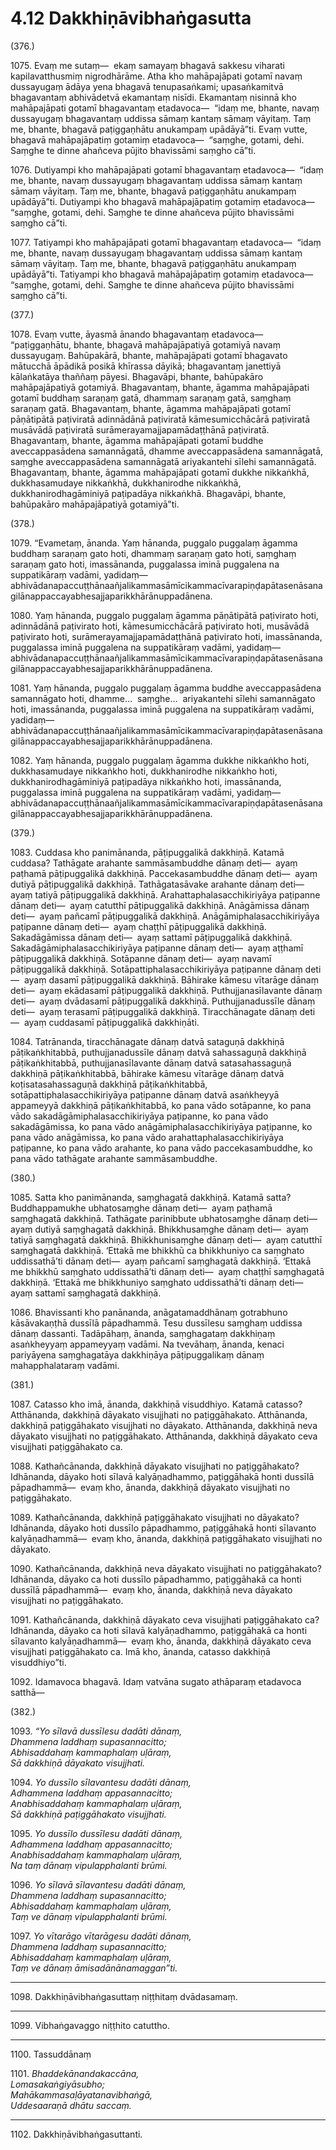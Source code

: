 # 4.12 Dakkhiṇāvibhaṅgasutta

(376.)

1075\. Evaṃ me sutaṃ—  ekaṃ samayaṃ bhagavā sakkesu viharati kapilavatthusmiṃ nigrodhārāme. Atha kho mahāpajāpati gotamī navaṃ dussayugaṃ ādāya yena bhagavā tenupasaṅkami; upasaṅkamitvā bhagavantaṃ abhivādetvā ekamantaṃ nisīdi. Ekamantaṃ nisinnā kho mahāpajāpati gotamī bhagavantaṃ etadavoca—  “idaṃ me, bhante, navaṃ dussayugaṃ bhagavantaṃ uddissa sāmaṃ kantaṃ sāmaṃ vāyitaṃ. Taṃ me, bhante, bhagavā paṭiggaṇhātu anukampaṃ upādāyā”ti. Evaṃ vutte, bhagavā mahāpajāpatiṃ gotamiṃ etadavoca—  “saṃghe, gotami, dehi. Saṃghe te dinne ahañceva pūjito bhavissāmi saṃgho cā”ti.

1076\. Dutiyampi kho mahāpajāpati gotamī bhagavantaṃ etadavoca—  “idaṃ me, bhante, navaṃ dussayugaṃ bhagavantaṃ uddissa sāmaṃ kantaṃ sāmaṃ vāyitaṃ. Taṃ me, bhante, bhagavā paṭiggaṇhātu anukampaṃ upādāyā”ti. Dutiyampi kho bhagavā mahāpajāpatiṃ gotamiṃ etadavoca—  “saṃghe, gotami, dehi. Saṃghe te dinne ahañceva pūjito bhavissāmi saṃgho cā”ti.

1077\. Tatiyampi kho mahāpajāpati gotamī bhagavantaṃ etadavoca—  “idaṃ me, bhante, navaṃ dussayugaṃ bhagavantaṃ uddissa sāmaṃ kantaṃ sāmaṃ vāyitaṃ. Taṃ me, bhante, bhagavā paṭiggaṇhātu anukampaṃ upādāyā”ti. Tatiyampi kho bhagavā mahāpajāpatiṃ gotamiṃ etadavoca—  “saṃghe, gotami, dehi. Saṃghe te dinne ahañceva pūjito bhavissāmi saṃgho cā”ti.

(377.)

1078\. Evaṃ vutte, āyasmā ānando bhagavantaṃ etadavoca—  “paṭiggaṇhātu, bhante, bhagavā mahāpajāpatiyā gotamiyā navaṃ dussayugaṃ. Bahūpakārā, bhante, mahāpajāpati gotamī bhagavato mātucchā āpādikā posikā khīrassa dāyikā; bhagavantaṃ janettiyā kālaṅkatāya thaññaṃ pāyesi. Bhagavāpi, bhante, bahūpakāro mahāpajāpatiyā gotamiyā. Bhagavantaṃ, bhante, āgamma mahāpajāpati gotamī buddhaṃ saraṇaṃ gatā, dhammaṃ saraṇaṃ gatā, saṃghaṃ saraṇaṃ gatā. Bhagavantaṃ, bhante, āgamma mahāpajāpati gotamī pāṇātipātā paṭiviratā adinnādānā paṭiviratā kāmesumicchācārā paṭiviratā musāvādā paṭiviratā surāmerayamajjapamādaṭṭhānā paṭiviratā. Bhagavantaṃ, bhante, āgamma mahāpajāpati gotamī buddhe aveccappasādena samannāgatā, dhamme aveccappasādena samannāgatā, saṃghe aveccappasādena samannāgatā ariyakantehi sīlehi samannāgatā. Bhagavantaṃ, bhante, āgamma mahāpajāpati gotamī dukkhe nikkaṅkhā, dukkhasamudaye nikkaṅkhā, dukkhanirodhe nikkaṅkhā, dukkhanirodhagāminiyā paṭipadāya nikkaṅkhā. Bhagavāpi, bhante, bahūpakāro mahāpajāpatiyā gotamiyā”ti.

(378.)

1079\. “Evametaṃ, ānanda. Yaṃ hānanda, puggalo puggalaṃ āgamma buddhaṃ saraṇaṃ gato hoti, dhammaṃ saraṇaṃ gato hoti, saṃghaṃ saraṇaṃ gato hoti, imassānanda, puggalassa iminā puggalena na suppatikāraṃ vadāmi, yadidaṃ—  abhivādanapaccuṭṭhānaañjalikammasāmīcikammacīvarapiṇḍapātasenāsanagilānappaccayabhesajjaparikkhārānuppadānena.

1080\. Yaṃ hānanda, puggalo puggalaṃ āgamma pāṇātipātā paṭivirato hoti, adinnādānā paṭivirato hoti, kāmesumicchācārā paṭivirato hoti, musāvādā paṭivirato hoti, surāmerayamajjapamādaṭṭhānā paṭivirato hoti, imassānanda, puggalassa iminā puggalena na suppatikāraṃ vadāmi, yadidaṃ—  abhivādanapaccuṭṭhānaañjalikammasāmīcikammacīvarapiṇḍapātasenāsanagilānappaccayabhesajjaparikkhārānuppadānena.

1081\. Yaṃ hānanda, puggalo puggalaṃ āgamma buddhe aveccappasādena samannāgato hoti, dhamme…  saṃghe…  ariyakantehi sīlehi samannāgato hoti, imassānanda, puggalassa iminā puggalena na suppatikāraṃ vadāmi, yadidaṃ—  abhivādanapaccuṭṭhānaañjalikammasāmīcikammacīvarapiṇḍapātasenāsanagilānappaccayabhesajjaparikkhārānuppadānena.

1082\. Yaṃ hānanda, puggalo puggalaṃ āgamma dukkhe nikkaṅkho hoti, dukkhasamudaye nikkaṅkho hoti, dukkhanirodhe nikkaṅkho hoti, dukkhanirodhagāminiyā paṭipadāya nikkaṅkho hoti, imassānanda, puggalassa iminā puggalena na suppatikāraṃ vadāmi, yadidaṃ—  abhivādanapaccuṭṭhānaañjalikammasāmīcikammacīvarapiṇḍapātasenāsanagilānappaccayabhesajjaparikkhārānuppadānena.

(379.)

1083\. Cuddasa kho panimānanda, pāṭipuggalikā dakkhiṇā. Katamā cuddasa? Tathāgate arahante sammāsambuddhe dānaṃ deti—  ayaṃ paṭhamā pāṭipuggalikā dakkhiṇā. Paccekasambuddhe dānaṃ deti—  ayaṃ dutiyā pāṭipuggalikā dakkhiṇā. Tathāgatasāvake arahante dānaṃ deti—  ayaṃ tatiyā pāṭipuggalikā dakkhiṇā. Arahattaphalasacchikiriyāya paṭipanne dānaṃ deti—  ayaṃ catutthī pāṭipuggalikā dakkhiṇā. Anāgāmissa dānaṃ deti—  ayaṃ pañcamī pāṭipuggalikā dakkhiṇā. Anāgāmiphalasacchikiriyāya paṭipanne dānaṃ deti—  ayaṃ chaṭṭhī pāṭipuggalikā dakkhiṇā. Sakadāgāmissa dānaṃ deti—  ayaṃ sattamī pāṭipuggalikā dakkhiṇā. Sakadāgāmiphalasacchikiriyāya paṭipanne dānaṃ deti—  ayaṃ aṭṭhamī pāṭipuggalikā dakkhiṇā. Sotāpanne dānaṃ deti—  ayaṃ navamī pāṭipuggalikā dakkhiṇā. Sotāpattiphalasacchikiriyāya paṭipanne dānaṃ deti—  ayaṃ dasamī pāṭipuggalikā dakkhiṇā. Bāhirake kāmesu vītarāge dānaṃ deti—  ayaṃ ekādasamī pāṭipuggalikā dakkhiṇā. Puthujjanasīlavante dānaṃ deti—  ayaṃ dvādasamī pāṭipuggalikā dakkhiṇā. Puthujjanadussīle dānaṃ deti—  ayaṃ terasamī pāṭipuggalikā dakkhiṇā. Tiracchānagate dānaṃ deti—  ayaṃ cuddasamī pāṭipuggalikā dakkhiṇāti.

1084\. Tatrānanda, tiracchānagate dānaṃ datvā sataguṇā dakkhiṇā pāṭikaṅkhitabbā, puthujjanadussīle dānaṃ datvā sahassaguṇā dakkhiṇā pāṭikaṅkhitabbā, puthujjanasīlavante dānaṃ datvā satasahassaguṇā dakkhiṇā pāṭikaṅkhitabbā, bāhirake kāmesu vītarāge dānaṃ datvā koṭisatasahassaguṇā dakkhiṇā pāṭikaṅkhitabbā, sotāpattiphalasacchikiriyāya paṭipanne dānaṃ datvā asaṅkheyyā appameyyā dakkhiṇā pāṭikaṅkhitabbā, ko pana vādo sotāpanne, ko pana vādo sakadāgāmiphalasacchikiriyāya paṭipanne, ko pana vādo sakadāgāmissa, ko pana vādo anāgāmiphalasacchikiriyāya paṭipanne, ko pana vādo anāgāmissa, ko pana vādo arahattaphalasacchikiriyāya paṭipanne, ko pana vādo arahante, ko pana vādo paccekasambuddhe, ko pana vādo tathāgate arahante sammāsambuddhe.

(380.)

1085\. Satta kho panimānanda, saṃghagatā dakkhiṇā. Katamā satta? Buddhappamukhe ubhatosaṃghe dānaṃ deti—  ayaṃ paṭhamā saṃghagatā dakkhiṇā. Tathāgate parinibbute ubhatosaṃghe dānaṃ deti—  ayaṃ dutiyā saṃghagatā dakkhiṇā. Bhikkhusaṃghe dānaṃ deti—  ayaṃ tatiyā saṃghagatā dakkhiṇā. Bhikkhunisaṃghe dānaṃ deti—  ayaṃ catutthī saṃghagatā dakkhiṇā. ‘Ettakā me bhikkhū ca bhikkhuniyo ca saṃghato uddissathā’ti dānaṃ deti—  ayaṃ pañcamī saṃghagatā dakkhiṇā. ‘Ettakā me bhikkhū saṃghato uddissathā’ti dānaṃ deti—  ayaṃ chaṭṭhī saṃghagatā dakkhiṇā. ‘Ettakā me bhikkhuniyo saṃghato uddissathā’ti dānaṃ deti—  ayaṃ sattamī saṃghagatā dakkhiṇā.

1086\. Bhavissanti kho panānanda, anāgatamaddhānaṃ gotrabhuno kāsāvakaṇṭhā dussīlā pāpadhammā. Tesu dussīlesu saṃghaṃ uddissa dānaṃ dassanti. Tadāpāhaṃ, ānanda, saṃghagataṃ dakkhiṇaṃ asaṅkheyyaṃ appameyyaṃ vadāmi. Na tvevāhaṃ, ānanda, kenaci pariyāyena saṃghagatāya dakkhiṇāya pāṭipuggalikaṃ dānaṃ mahapphalataraṃ vadāmi.

(381.)

1087\. Catasso kho imā, ānanda, dakkhiṇā visuddhiyo. Katamā catasso? Atthānanda, dakkhiṇā dāyakato visujjhati no paṭiggāhakato. Atthānanda, dakkhiṇā paṭiggāhakato visujjhati no dāyakato. Atthānanda, dakkhiṇā neva dāyakato visujjhati no paṭiggāhakato. Atthānanda, dakkhiṇā dāyakato ceva visujjhati paṭiggāhakato ca.

1088\. Kathañcānanda, dakkhiṇā dāyakato visujjhati no paṭiggāhakato? Idhānanda, dāyako hoti sīlavā kalyāṇadhammo, paṭiggāhakā honti dussīlā pāpadhammā—  evaṃ kho, ānanda, dakkhiṇā dāyakato visujjhati no paṭiggāhakato.

1089\. Kathañcānanda, dakkhiṇā paṭiggāhakato visujjhati no dāyakato? Idhānanda, dāyako hoti dussīlo pāpadhammo, paṭiggāhakā honti sīlavanto kalyāṇadhammā—  evaṃ kho, ānanda, dakkhiṇā paṭiggāhakato visujjhati no dāyakato.

1090\. Kathañcānanda, dakkhiṇā neva dāyakato visujjhati no paṭiggāhakato? Idhānanda, dāyako ca hoti dussīlo pāpadhammo, paṭiggāhakā ca honti dussīlā pāpadhammā—  evaṃ kho, ānanda, dakkhiṇā neva dāyakato visujjhati no paṭiggāhakato.

1091\. Kathañcānanda, dakkhiṇā dāyakato ceva visujjhati paṭiggāhakato ca? Idhānanda, dāyako ca hoti sīlavā kalyāṇadhammo, paṭiggāhakā ca honti sīlavanto kalyāṇadhammā—  evaṃ kho, ānanda, dakkhiṇā dāyakato ceva visujjhati paṭiggāhakato ca. Imā kho, ānanda, catasso dakkhiṇā visuddhiyo”ti.

1092\. Idamavoca bhagavā. Idaṃ vatvāna sugato athāparaṃ etadavoca satthā—

(382.)

1093\. _“Yo sīlavā dussīlesu dadāti dānaṃ,_  
_Dhammena laddhaṃ supasannacitto;_  
_Abhisaddahaṃ kammaphalaṃ uḷāraṃ,_  
_Sā dakkhiṇā dāyakato visujjhati._  

1094\. _Yo dussīlo sīlavantesu dadāti dānaṃ,_  
_Adhammena laddhaṃ appasannacitto;_  
_Anabhisaddahaṃ kammaphalaṃ uḷāraṃ,_  
_Sā dakkhiṇā paṭiggāhakato visujjhati._  

1095\. _Yo dussīlo dussīlesu dadāti dānaṃ,_  
_Adhammena laddhaṃ appasannacitto;_  
_Anabhisaddahaṃ kammaphalaṃ uḷāraṃ,_  
_Na taṃ dānaṃ vipulapphalanti brūmi._  

1096\. _Yo sīlavā sīlavantesu dadāti dānaṃ,_  
_Dhammena laddhaṃ supasannacitto;_  
_Abhisaddahaṃ kammaphalaṃ uḷāraṃ,_  
_Taṃ ve dānaṃ vipulapphalanti brūmi._  

1097\. _Yo vītarāgo vītarāgesu dadāti dānaṃ,_  
_Dhammena laddhaṃ supasannacitto;_  
_Abhisaddahaṃ kammaphalaṃ uḷāraṃ,_  
_Taṃ ve dānaṃ āmisadānānamaggan”ti._  

---

1098\. Dakkhiṇāvibhaṅgasuttaṃ niṭṭhitaṃ dvādasamaṃ.

---

1099\. Vibhaṅgavaggo niṭṭhito catuttho.

---

1100\. Tassuddānaṃ

1101\. _Bhaddekānandakaccāna,_  
_Lomasakaṅgiyāsubho;_  
_Mahākammasaḷāyatanavibhaṅgā,_  
_Uddesaaraṇā dhātu saccaṃ._  

---

1102\. Dakkhiṇāvibhaṅgasuttanti.
